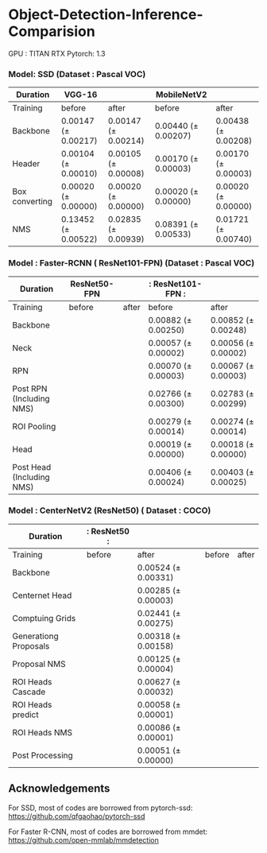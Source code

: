 # Object-Detection-Inference-Comparision

GPU : TITAN RTX
Pytorch: 1.3

### Model: SSD (Dataset : Pascal VOC)

| Duration        | VGG-16   || MobileNetV2    || 
|-----------------|---------|---------|-------|--------|
| Training        | before  | after  | before  | after |
| Backbone        |0.00147 (± 0.00217) | 0.00147 (± 0.00214)  | 0.00440 (± 0.00207) | 0.00438  (± 0.00208) |
| Header          |0.00104 (± 0.00010) | 0.00105 (± 0.00008)  | 0.00170 (± 0.00003)|  0.00170  (± 0.00003) |
| Box converting  |0.00020 (± 0.00000) | 0.00020 (± 0.00000) | 0.00020 (± 0.00000)|  0.00020  (± 0.00000) |
| NMS             |0.13452 (± 0.00522) | 0.02835 (± 0.00939)   | 0.08391 (± 0.00533)|  0.01721  (± 0.00740)|

### Model : Faster-RCNN ( ResNet101-FPN) (Dataset : Pascal VOC)
| Duration                 | ResNet50-FPN || : ResNet101-FPN          : || 
|-----------------         |---------|--------- |-------|--------|
| Training                 | before  | after    | before             | after                    |
| Backbone                 |         |          |0.00882 (± 0.00250) | 0.00852 (± 0.00248)      |
| Neck                     |         |          |0.00057 (± 0.00002) | 0.00056 (± 0.00002)      |
| RPN                      |         |          |0.00070 (± 0.00003) | 0.00067 (± 0.00003)      |
| Post RPN (Including NMS) |         |          |0.02766 (± 0.00300) | 0.02783 (± 0.00299)      |
| ROI Pooling              |         |          |0.00279 (± 0.00014) | 0.00274 (± 0.00014)      |
| Head                     |         |          |0.00019 (± 0.00000) | 0.00018 (± 0.00000)      |
| Post Head (Including NMS)|         |          |0.00406 (± 0.00024) | 0.00403 (± 0.00025)      |


### Model : CenterNetV2 (ResNet50) ( Dataset : COCO)

| Duration                 | : ResNet50          : ||  || 
|-----------------         |---------|--------- |-------|--------|
| Training                 | before  | after    | before  | after |
| Backbone                 |  | 0.00524 (± 0.00331)      | |  |
| Centernet Head           |  | 0.00285 (± 0.00003)      | |  |
| Comptuing Grids          |  | 0.02441 (± 0.00275)      | |  |
| Generationg Proposals    |  | 0.00318 (± 0.00158)      | |  |
| Proposal NMS             |  | 0.00125 (± 0.00004)      | |  |
| ROI Heads Cascade        |  | 0.00627 (± 0.00032)      | |  |
| ROI Heads predict        |  | 0.00058 (± 0.00001)      | |  |
| ROI Heads NMS            |  | 0.00086 (± 0.00001)      | |  |
| Post Processing          |  | 0.00051 (± 0.00000)      | |  |




## Acknowledgements
For SSD, most of codes are borrowed from pytorch-ssd:
https://github.com/qfgaohao/pytorch-ssd

For Faster R-CNN, most of codes are borrowed from mmdet:
https://github.com/open-mmlab/mmdetection
